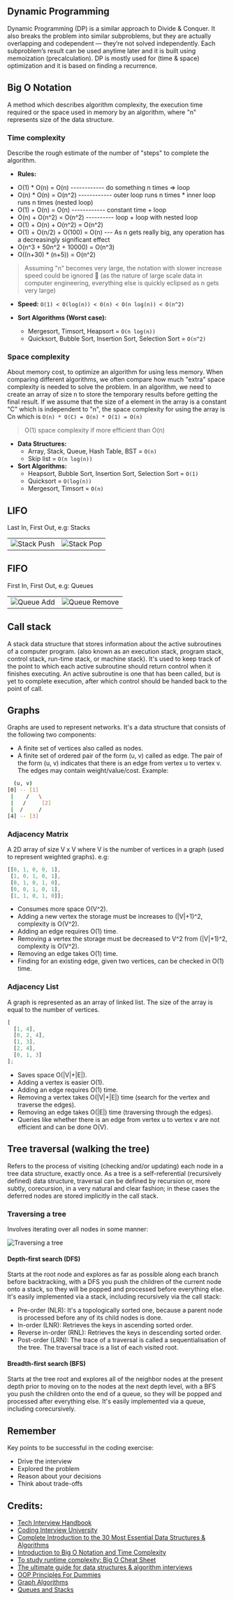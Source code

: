 ## Dynamic Programming
Dynamic Programming (DP) is a similar approach to Divide & Conquer. It also breaks the problem into similar subproblems, but they are actually overlapping and codependent — they’re not solved independently.
Each subproblem’s result can be used anytime later and it is built using memoization (precalculation). DP is mostly used for (time & space) optimization and it is based on finding a recurrence.

## Big O Notation
A method which describes algorithm complexity, the execution time required or the space used in memory by an algorithm, where "n" represents size of the data structure.

### Time complexity
Describe the rough estimate of the number of "steps" to complete the algorithm.

- **Rules:**
* O(1) * O(n) = O(n)   ------------ do something n times => loop
* O(n) * O(n) = O(n^2) ------------ outer loop runs n times * inner loop runs n times (nested loop)
* O(1) + O(n) = O(n)   ------------ constant time + loop
* O(n) + O(n^2) = O(n^2) ---------- loop + loop with nested loop
* O(1) + O(n) + O(n^2) = O(n^2)
* O(1) + O(n/2) + O(100) = O(n) --- As n gets really big, any operation has a decreasingly significant effect
* O(n^3 + 50n^2 + 10000) = O(n^3)
* O((n+30) * (n+5)) = O(n^2)

> Assuming "n" becomes very large, the notation with slower increase speed could be ignored 🐌 (as the nature of large scale data in computer engineering, everything else is quickly eclipsed as n gets very large)

- **Speed:** `O(1) < O(log(n)) < O(n) < O(n log(n)) < O(n^2)`

- **Sort Algorithms (Worst case):**
  * Mergesort, Timsort, Heapsort = `O(n log(n))`
  * Quicksort, Bubble Sort, Insertion Sort, Selection Sort = `O(n^2)`

### Space complexity
About memory cost, to optimize an algorithm for using less memory.
When comparing different algorithms, we often compare how much "extra" space complexity is needed to solve the problem.
In an algorithm, we need to create an array of size n to store the temporary results before getting the final result. If we assume that the size of a element in the array is a constant "C" which is independent to "n", the space complexity for using the array is Cn which is `O(n) * O(C) = O(n) * O(1) = O(n)`

> O(1) space complexity if more efficient than O(n)

- **Data Structures:**
  * Array, Stack, Queue, Hash Table, BST = `O(n)`
  * Skip list = `O(n log(n))`
- **Sort Algorithms:**
  * Heapsort, Bubble Sort, Insertion Sort, Selection Sort = `O(1)`
  * Quicksort = `O(log(n))`
  * Mergesort, Timsort = `O(n)`
  
## LIFO
Last In, First Out, e.g: Stacks
<table border="0">
 <tr>
    <td><img alt="Stack Push" src="https://www.thagomizer.com/img/StackPush.gif"></td>
    <td><img alt="Stack Pop" src="https://www.thagomizer.com/img/StackPop.gif"></td>
 </tr>
</table>

## FIFO
First In, First Out, e.g: Queues
<table border="0">
 <tr>
    <td><img alt="Queue Add" src="https://www.thagomizer.com/img/QueueAdd.gif"></td>
    <td><img alt="Queue Remove" src="https://www.thagomizer.com/img/QueueRemove.gif"></td>
 </tr>
</table>

## Call stack
A stack data structure that stores information about the active subroutines of a computer program. (also known as an execution stack, program stack, control stack, run-time stack, or machine stack). It's used to keep track of the point to which each active subroutine should return control when it finishes executing. An active subroutine is one that has been called, but is yet to complete execution, after which control should be handed back to the point of call.
## Graphs
Graphs are used to represent networks. It's a data structure that consists of the following two components:
- A finite set of vertices also called as nodes.
- A finite set of ordered pair of the form (u, v) called as edge. The pair of the form (u, v) indicates that there is an edge from vertex u to vertex v. The edges may contain weight/value/cost.
Example:
```sh
  (u, v)
[0] -- [1]
 |    /   \
 |   /     [2]
 |  /     /
[4] -- [3]
```
### Adjacency Matrix
A 2D array of size V x V where V is the number of vertices in a graph (used to represent weighted graphs). e.g:
```ts
[[0, 1, 0, 0, 1],
 [1, 0, 1, 0, 1],
 [0, 1, 0, 1, 0],
 [0, 0, 1, 0, 1],
 [1, 1, 0, 1, 0]];
```
* Consumes more space O(V^2).
* Adding a new vertex the storage must be increases to (|V|+1)^2, complexity is O(V^2).
* Adding an edge requires O(1) time.
* Removing a vertex the storage must be decreased to V^2  from (|V|+1)^2, complexity is O(V^2).
* Removing an edge takes O(1) time.
* Finding for an existing edge, given two vertices, can be checked in O(1) time.
### Adjacency List
A graph is represented as an array of linked list. The size of the array is equal to the number of vertices.
```ts
[
  [1, 4],
  [0, 2, 4],
  [1, 3],
  [2, 4],
  [0, 1, 3]
];
```
* Saves space O(|V|+|E|).
* Adding a vertex is easier O(1).
* Adding an edge requires O(1) time.
* Removing a vertex takes O(|V|+|E|) time (search for the vertex and traverse the edges).
* Removing an edge takes O(|E|) time (traversing through the edges).
* Queries like whether there is an edge from vertex u to vertex v are not efficient and can be done O(V).

## Tree traversal (walking the tree)
Refers to the process of visiting (checking and/or updating) each node in a tree data structure, exactly once. As a tree is a self-referential (recursively defined) data structure, traversal can be defined by recursion or, more subtly, corecursion, in a very natural and clear fashion; in these cases the deferred nodes are stored implicitly in the call stack.
### Traversing a tree
Involves iterating over all nodes in some manner:

![Traversing a tree](https://raw.githubusercontent.com/kdn251/interviews/master/images/dfsbfs.gif)

#### Depth-first search (DFS)
Starts at the root node and explores as far as possible along each branch before backtracking, with a DFS you push the children of the current node onto a stack, so they will be popped and processed before everything else. It's easily implemented via a stack, including recursively via the call stack:
  * Pre-order (NLR): It's a topologically sorted one, because a parent node is processed before any of its child nodes is done.
  * In-order (LNR): Retrieves the keys in ascending sorted order.
  * Reverse in-order (RNL): Retrieves the keys in descending sorted order.
  * Post-order (LRN): The trace of a traversal is called a sequentialisation of the tree. The traversal trace is a list of each visited root.
#### Breadth-first search (BFS)
Starts at the tree root and explores all of the neighbor nodes at the present depth prior to moving on to the nodes at the next depth level, with a BFS you push the children onto the end of a queue, so they will be popped and processed after everything else. It's easily implemented via a queue, including corecursively.

## Remember
Key points to be successful in the coding exercise:
* Drive the interview
* Explored the problem
* Reason about your decisions
* Think  about trade-offs

## Credits:
- [Tech Interview Handbook](https://yangshun.github.io/tech-interview-handbook)
- [Coding Interview University](https://github.com/jwasham/coding-interview-university)
- [Complete Introduction to the 30 Most Essential Data Structures & Algorithms](https://dev.to/iuliagroza/complete-introduction-to-the-30-most-essential-data-structures-algorithms-43kd)
- [Introduction to Big O Notation and Time Complexity](https://youtu.be/D6xkbGLQesk)
- [To study runtime complexity: Big O Cheat Sheet](https://www.interviewcake.com/article/python/big-o-notation-time-and-space-complexity)
- [The ultimate guide for data structures & algorithm interviews](https://dev.to/rahhularora/the-ultimate-guide-for-data-structures-algorithm-interviews-npo)
- [OOP Principles For Dummies](https://dev.to/tamerlang/oop-principles-for-dummies-2mbd)
- [Graph Algorithms](https://github.com/kdn251/interviews#graph-algorithms)
- [Queues and Stacks](https://thagomizer.com/blog/2016/05/06/algorithms-queues-and-stacks.html)
